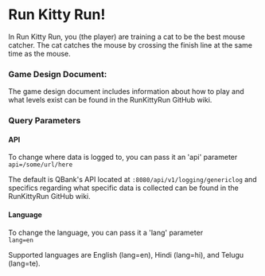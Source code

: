 # Run Kitty Run!

In Run Kitty Run, you (the player) are training a cat to be the best mouse catcher. The cat catches the mouse by crossing the finish line at the same time as the mouse.

### Game Design Document:
The game design document includes information about how to play and what levels exist can be found in the RunKittyRun GitHub wiki.

### Query Parameters
#### API
To change where data is logged to, you can pass it an 'api' parameter  
`api=/some/url/here`

The default is QBank's API located at `:8080/api/v1/logging/genericlog` and specifics regarding what specific data is collected can be found in the RunKittyRun GitHub wiki.

#### Language
To change the language, you can pass it a 'lang' parameter  
`lang=en`

Supported languages are English (lang=en), Hindi (lang=hi), and Telugu (lang=te).
